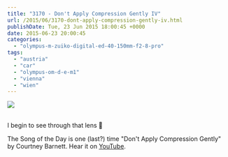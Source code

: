 ```yaml
---
title: "3170 - Don't Apply Compression Gently IV"
url: /2015/06/3170-dont-apply-compression-gently-iv.html
publishDate: Tue, 23 Jun 2015 18:00:45 +0000
date: 2015-06-23 20:00:45
categories: 
  - "olympus-m-zuiko-digital-ed-40-150mm-f2-8-pro"
tags: 
  - "austria"
  - "car"
  - "olympus-om-d-e-m1"
  - "vienna"
  - "wien"
---
```

<div class="container">
<div class="center"><a target="_blank" href="https://d25zfm9zpd7gm5.cloudfront.net/1200x1200/2015/20150602_084003_lr.jpg"><img src="https://d25zfm9zpd7gm5.cloudfront.net/0600x0600/2015/20150602_084003_lr.jpg" /></a></div>
</div>
<br />

I begin to see through that lens 🙂

The Song of the Day is one (last?) time "Don't Apply Compression Gently" by Courtney Barnett. Hear it on <a href="https://www.youtube.com/watch?v=zigz8WYs73Q" target="_blank">YouTube</a>.

